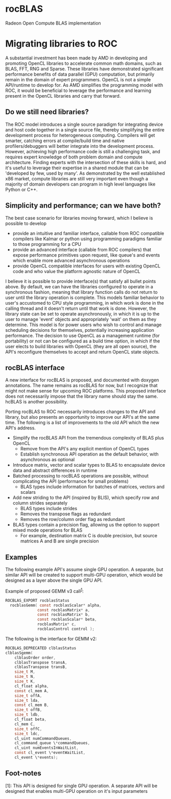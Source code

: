 # rocBLAS
Radeon Open Compute BLAS implementation

# Migrating libraries to ROC
A substantial investment has been made by AMD in developing and promoting OpenCL libraries to accelerate common math domains, such as BLAS, FFT, RNG and Sparse.  These libraries have demonstrated significant performance benefits of data parallel (GPU) computation, but primarily remain in the domain of expert programmers.  OpenCL is not a simple API/runtime to develop for.  As AMD simplifies the programming model with ROC, it would be beneficial to leverage the performance and learning present in the OpenCL libraries and carry that forward.

## Do we still need libraries?
The ROC model introduces a single source paradigm for integrating device and host code together in a single source file, thereby simplifying the entire development process for heterogeneous computing.  Compilers will get smarter, catching errors at compile/build time and native profilers/debuggers will better integrate into the development process.  However, achieving high performance code is still a challenging task, and requires expert knowledge of both problem domain and compute architecture.  Finding experts with the intersection of these skills is hard, and it's useful to leverage their expertise in a shared module that can be 'developed by few, used by many'.  As demonstrated by the well established x86 market, compute libraries are still very important even though a majority of domain developers can program in high level languages like Python or C++.

## Simplicity and performance; can we have both?
The best case scenario for libraries moving forward, which I believe is possible to develop
 - provide an intuitive and familiar  interface, callable from ROC compatible compilers like Kalmar or python using programming paradigms familiar to those programming for a CPU
 - provide an advanced interface (callable from ROC compilers) that expose performance primitives upon request, like queue's and events which enable more advanced asynchronous operations
 - provide OpenCL compatible interfaces for users with existing OpenCL code and who value the platform agnostic nature of OpenCL

I believe it is possible to provide interface(s) that satisfy all bullet points above.  By default, we can have the libraries configured to operate in a synchronous fashion, meaning that library function calls do not return to user until the library operation is complete.  This models familiar behavior to user's accustomed to CPU style programming, in which work is done in the calling thread and it doesn't return until that work is done.  However, the library state can be set to operate asynchronously, in which it is up to the user to manage 'event' objects and appropriately 'wait' on them as they determine.  This model is for power users who wish to control and manage scheduling decisions for themselves, potentially increasing application performance.  The decision to use OpenCL as a management runtime (for portability) or not can be configured as a build time option, in which if the user elects to build libraries with OpenCL (they are all open source), the API's reconfigure themselves to accept and return OpenCL state objects.  

## rocBLAS interface
A new interface for rocBLAS is proposed, and documented with doxygen annotations.  The name remains as rocBLAS for now, but I recognize that might not make sense for upcoming ROC platforms.  This proposed interface does not necessarily impose that the library name should stay the same.  hcBLAS is another possibility.

Porting rocBLAS to ROC necessarily introduces changes to the API and library, but also presents an opportunity to improve our API's at the same time.  The following is a list of improvements to the old API which the new API's address.

- Simplify the rocBLAS API from the tremendous complexity of BLAS plus OpenCL
  - Remove from the API's any explicit mention of OpenCL types
  - Establish synchronous API operation as the default behavior, with asynchronous as optional
- Introduce matrix, vector and scalar types to BLAS to encapsulate device data and abstract differences in runtime
- Batched processing to rocBLAS operations are possible, without complicating the API (performance for small problems)
  - BLAS types include information for batches of matrices, vectors and scalars
- Add new striding to the API (inspired by BLIS), which specify row and column strides separately
  - BLAS types include strides
  - Removes the transpose flags as redundant
  - Removes the row/column order flag as redundant
- BLAS types contain a precision flag, allowing us the option to support mixed mode operations for BLAS
  - For example, destination matrix C is double precision, but source matrices A and B are single precision

## Examples

The following example API's assume single GPU operation.  A separate, but similar API will be created to support multi-GPU operation, which would be designed as a layer above the single GPU API.  

Example of proposed GEMM v3 call<sup>[1](#single-GPU)</sup>:
```c
ROCBLAS_EXPORT rocblasStatus
  rocblasGemm( const rocblasScalar* alpha,
              const rocblasMatrix* a,
              const rocblasMatrix* b,
              const rocblasScalar* beta,
              rocblasMatrix* c,
              rocblasControl control );
```

The following is the interface for GEMM v2:
```c
ROCBLAS_DEPRECATED clblasStatus
clblasSgemm(
    clblasOrder order,
    clblasTranspose transA,
    clblasTranspose transB,
    size_t M,
    size_t N,
    size_t K,
    cl_float alpha,
    const cl_mem A,
    size_t offA,
    size_t lda,
    const cl_mem B,
    size_t offB,
    size_t ldb,
    cl_float beta,
    cl_mem C,
    size_t offC,
    size_t ldc,
    cl_uint numCommandQueues,
    cl_command_queue \*commandQueues,
    cl_uint numEventsInWaitList,
    const cl_event \*eventWaitList,
    cl_event \*events);
```

## Foot-notes
<a name="single-GPU">[1]</a>: This API is designed for single GPU operation.  A separate API will be designed that enables multi-GPU operation on it's input parameters
